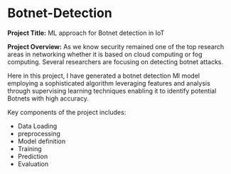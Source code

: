 # Botnet-Detection
**Project Title:**  ML approach for Botnet detection in IoT

**Project Overview:**  As we know security remained one of the top research areas in networking whether it is based on cloud computing or fog computing. Several researchers are focusing on detecting botnet attacks.
	
  Here in this project, I have generated a botnet detection Ml model employing a sophisticated algorithm leveraging features and analysis through supervising learning techniques enabling it to identify potential Botnets with high accuracy.
  
Key components of the project includes:

 - Data Loading
 - preprocessing
 - Model definition
 - Training
 - Prediction
 - Evaluation
